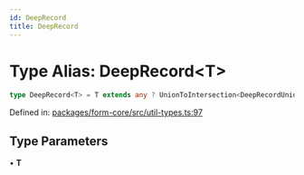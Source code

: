 ```yaml
---
id: DeepRecord
title: DeepRecord
---
```


<!-- DO NOT EDIT: this page is autogenerated from the type comments -->

# Type Alias: DeepRecord\<T\>

```ts
type DeepRecord<T> = T extends any ? UnionToIntersection<DeepRecordUnion<T>> : never;
```

Defined in: [packages/form-core/src/util-types.ts:97](https://github.com/TanStack/form/blob/main/packages/form-core/src/util-types.ts#L97)

## Type Parameters

• **T**
